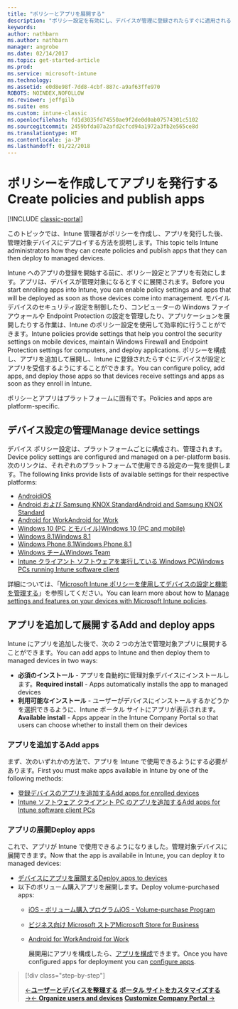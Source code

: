 ```yaml
---
title: "ポリシーとアプリを展開する"
description: "ポリシー設定を有効にし、デバイスが管理に登録されたらすぐに適用されるアプリを展開することができます。"
keywords: 
author: nathbarn
ms.author: nathbarn
manager: angrobe
ms.date: 02/14/2017
ms.topic: get-started-article
ms.prod: 
ms.service: microsoft-intune
ms.technology: 
ms.assetid: e0d8e98f-7dd8-4cbf-887c-a9af63ffe970
ROBOTS: NOINDEX,NOFOLLOW
ms.reviewer: jeffgilb
ms.suite: ems
ms.custom: intune-classic
ms.openlocfilehash: fd1d3035fd74550ae9f2de0d0ab07574301c5102
ms.sourcegitcommit: 2459bfda07a2afd2cfcd94a1972a3fb2e565ce8d
ms.translationtype: HT
ms.contentlocale: ja-JP
ms.lasthandoff: 01/22/2018
---
```

# <a name="create-policies-and-publish-apps"></a><span data-ttu-id="f8855-103">ポリシーを作成してアプリを発行する</span><span class="sxs-lookup"><span data-stu-id="f8855-103">Create policies and publish apps</span></span>

[!INCLUDE [classic-portal](../includes/classic-portal.md)]

<span data-ttu-id="f8855-104">このトピックでは、Intune 管理者がポリシーを作成し、アプリを発行した後、管理対象デバイスにデプロイする方法を説明します。</span><span class="sxs-lookup"><span data-stu-id="f8855-104">This topic tells Intune administrators how they can create policies and publish apps that they can then deploy to managed devices.</span></span>

<span data-ttu-id="f8855-105">Intune へのアプリの登録を開始する前に、ポリシー設定とアプリを有効にします。アプリは、デバイスが管理対象になるとすぐに展開されます。</span><span class="sxs-lookup"><span data-stu-id="f8855-105">Before you start enrolling apps into Intune, you can enable policy settings and apps that will be deployed as soon as those devices come into management.</span></span> <span data-ttu-id="f8855-106">モバイル デバイスのセキュリティ設定を制御したり、コンピューターの Windows ファイアウォールや Endpoint Protection の設定を管理したり、アプリケーションを展開したりする作業は、Intune のポリシー設定を使用して効率的に行うことができます。</span><span class="sxs-lookup"><span data-stu-id="f8855-106">Intune policies provide settings that help you control the security settings on mobile devices, maintain Windows Firewall and Endpoint Protection settings for computers, and deploy applications.</span></span> <span data-ttu-id="f8855-107">ポリシーを構成し、アプリを追加して展開し、Intune に登録されたらすぐにデバイスが設定とアプリを受信するようにすることができます。</span><span class="sxs-lookup"><span data-stu-id="f8855-107">You can configure policy, add apps, and deploy those apps so that devices receive settings and apps as soon as they enroll in Intune.</span></span>

<span data-ttu-id="f8855-108">ポリシーとアプリはプラットフォームに固有です。</span><span class="sxs-lookup"><span data-stu-id="f8855-108">Policies and apps are platform-specific.</span></span>

## <a name="manage-device-settings"></a><span data-ttu-id="f8855-109">デバイス設定の管理</span><span class="sxs-lookup"><span data-stu-id="f8855-109">Manage device settings</span></span>

 <span data-ttu-id="f8855-110">デバイス ポリシー設定は、プラットフォームごとに構成され、管理されます。</span><span class="sxs-lookup"><span data-stu-id="f8855-110">Device policy settings are configured and managed on a per-platform basis.</span></span> <span data-ttu-id="f8855-111">次のリンクは、それぞれのプラットフォームで使用できる設定の一覧を提供します。</span><span class="sxs-lookup"><span data-stu-id="f8855-111">The following links provide lists of available settings for their respective platforms:</span></span>

- [<span data-ttu-id="f8855-112">Android</span><span class="sxs-lookup"><span data-stu-id="f8855-112">iOS</span></span>](/intune-classic/deploy-use/ios-policy-settings-in-microsoft-intune)
- [<span data-ttu-id="f8855-113">Android および Samsung KNOX Standard</span><span class="sxs-lookup"><span data-stu-id="f8855-113">Android and Samsung KNOX Standard</span></span>](/intune-classic/deploy-use/android-policy-settings-in-microsoft-intune)
- [<span data-ttu-id="f8855-114">Android for Work</span><span class="sxs-lookup"><span data-stu-id="f8855-114">Android for Work</span></span>](/intune-classic/deploy-use/android-for-work-policy-settings-in-microsoft-intune)
- [<span data-ttu-id="f8855-115">Windows 10 (PC とモバイル)</span><span class="sxs-lookup"><span data-stu-id="f8855-115">Windows 10  (PC and mobile)</span></span>](/intune-classic/deploy-use/windows-10-policy-settings-in-microsoft-intune)
- [<span data-ttu-id="f8855-116">Windows 8.1</span><span class="sxs-lookup"><span data-stu-id="f8855-116">Windows 8.1</span></span>](/intune-classic/deploy-use/windows-configuration-policy-settings-in-microsoft-intune)
- [<span data-ttu-id="f8855-117">Windows Phone 8.1</span><span class="sxs-lookup"><span data-stu-id="f8855-117">Windows Phone 8.1</span></span>](/intune-classic/deploy-use/windows-phone-8-1-policy-settings-in-microsoft-intune)
- [<span data-ttu-id="f8855-118">Windows チーム</span><span class="sxs-lookup"><span data-stu-id="f8855-118">Windows Team</span></span>](/intune-classic/deploy-use/windows-team-configuration-policy-settings-in-microsoft-intune)
- [<span data-ttu-id="f8855-119">Intune クライアント ソフトウェアを実行している Windows PC</span><span class="sxs-lookup"><span data-stu-id="f8855-119">Windows PCs running Intune software client</span></span>](/intune-classic/deploy-use/policies-to-protect-windows-pcs-in-microsoft-intune)

<span data-ttu-id="f8855-120">詳細については、「[Microsoft Intune ポリシーを使用してデバイスの設定と機能を管理する](/intune-classic/deploy-use/manage-settings-and-features-on-your-devices-with-microsoft-intune-policies)」を参照してください。</span><span class="sxs-lookup"><span data-stu-id="f8855-120">You can learn more about how to [Manage settings and features on your devices with Microsoft Intune policies](/intune-classic/deploy-use/manage-settings-and-features-on-your-devices-with-microsoft-intune-policies).</span></span>

## <a name="add-and-deploy-apps"></a><span data-ttu-id="f8855-121">アプリを追加して展開する</span><span class="sxs-lookup"><span data-stu-id="f8855-121">Add and deploy apps</span></span>

<span data-ttu-id="f8855-122">Intune にアプリを追加した後で、次の 2 つの方法で管理対象アプリに展開することができます。</span><span class="sxs-lookup"><span data-stu-id="f8855-122">You can add apps to Intune and then deploy them to managed devices in two ways:</span></span>
- <span data-ttu-id="f8855-123">**必須のインストール** - アプリを自動的に管理対象デバイスにインストールします。</span><span class="sxs-lookup"><span data-stu-id="f8855-123">**Required install** - Apps automatically installs the app to managed devices</span></span>
- <span data-ttu-id="f8855-124">**利用可能なインストール** - ユーザーがデバイスにインストールするかどうかを選択できるように、Intune ポータル サイトにアプリが表示されます。</span><span class="sxs-lookup"><span data-stu-id="f8855-124">**Available install** - Apps appear in the Intune Company Portal so that users can choose whether to install them on their devices</span></span>

### <a name="add-apps"></a><span data-ttu-id="f8855-125">アプリを追加する</span><span class="sxs-lookup"><span data-stu-id="f8855-125">Add apps</span></span>

<span data-ttu-id="f8855-126">まず、次のいずれかの方法で、アプリを Intune で使用できるようにする必要があります。</span><span class="sxs-lookup"><span data-stu-id="f8855-126">First you must make apps available in Intune by one of the following methods:</span></span>
- [<span data-ttu-id="f8855-127">登録デバイスのアプリを追加する</span><span class="sxs-lookup"><span data-stu-id="f8855-127">Add apps for enrolled devices</span></span>](/intune-classic/deploy-use/add-apps-for-mobile-devices-in-microsoft-intune)
- [<span data-ttu-id="f8855-128">Intune ソフトウェア クライアント PC のアプリを追加する</span><span class="sxs-lookup"><span data-stu-id="f8855-128">Add apps for Intune software client PCs</span></span>](/intune-classic/deploy-use/add-apps-for-windows-pcs-in-microsoft-intune)

### <a name="deploy-apps"></a><span data-ttu-id="f8855-129">アプリの展開</span><span class="sxs-lookup"><span data-stu-id="f8855-129">Deploy apps</span></span>

<span data-ttu-id="f8855-130">これで、アプリが Intune で使用できるようになりました。管理対象デバイスに展開できます。</span><span class="sxs-lookup"><span data-stu-id="f8855-130">Now that the app is availabile in Intune, you can deploy it to managed devices:</span></span>
- [<span data-ttu-id="f8855-131">デバイスにアプリを展開する</span><span class="sxs-lookup"><span data-stu-id="f8855-131">Deploy apps to devices</span></span>](/intune-classic/deploy-use/deploy-use/deploy-apps-in-microsoft-intune)
- <span data-ttu-id="f8855-132">以下のボリューム購入アプリを展開します。</span><span class="sxs-lookup"><span data-stu-id="f8855-132">Deploy volume-purchased apps:</span></span>
  - [<span data-ttu-id="f8855-133">iOS - ボリューム購入プログラム</span><span class="sxs-lookup"><span data-stu-id="f8855-133">iOS - Volume-purchase Program</span></span>](/intune-classic/deploy-use/manage-ios-apps-you-purchased-through-a-volume-purchase-program-with-microsoft-intune)
  - [<span data-ttu-id="f8855-134">ビジネス向け Microsoft ストア</span><span class="sxs-lookup"><span data-stu-id="f8855-134">Microsoft Store for Business</span></span>](/intune-classic/deploy-use/manage-apps-you-purchased-from-the-windows-store-for-business-with-microsoft-intune)
  - [<span data-ttu-id="f8855-135">Android for Work</span><span class="sxs-lookup"><span data-stu-id="f8855-135">Android for Work</span></span>](/intune-classic/deploy-use/android-for-work-apps)

    <span data-ttu-id="f8855-136">展開用にアプリを構成したら、[アプリを構成](/intune-classic/deploy-use/monitor-apps-in-microsoft-intune)できます。</span><span class="sxs-lookup"><span data-stu-id="f8855-136">Once you have configured apps for deployment you can [configure apps](/intune-classic/deploy-use/monitor-apps-in-microsoft-intune).</span></span>

> [!div class="step-by-step"]
> 
> <span data-ttu-id="f8855-137">[&larr;**ユーザーとデバイスを整理する**](.\start-with-a-paid-subscription-to-microsoft-intune-step-5.md)       [**ポータル サイトをカスタマイズする** &rarr;](/intune/company-portal-customize)</span><span class="sxs-lookup"><span data-stu-id="f8855-137">[&larr; **Organize users and devices**](.\start-with-a-paid-subscription-to-microsoft-intune-step-5.md)       [**Customize Company Portal** &rarr;](/intune/company-portal-customize)</span></span>  
